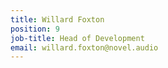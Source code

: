 ```yaml
---
title: Willard Foxton
position: 9
job-title: Head of Development
email: willard.foxton@novel.audio
---
```


